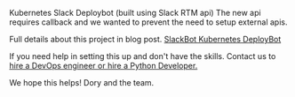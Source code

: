 Kubernetes Slack Deploybot (built using Slack RTM api)
The new api requires callback and we wanted to prevent the need to setup external apis.

Full details about this project in blog post.
 <a href="https://coreteam.io/deploybot-a-kubernetes-slackbot/">SlackBot Kubernetes DeployBot</a>

If you need help in setting this up and don't have the skills.
Contact us to <a href="https://coreteam.io">hire a DevOps engineer or hire a Python Developer.</a>

We hope this helps!
Dory and the team.
